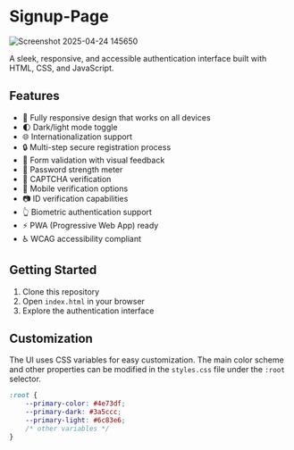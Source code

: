 # Signup-Page
![Screenshot 2025-04-24 145650](https://github.com/user-attachments/assets/ffb30f9c-65dc-4f20-b0ae-a781409ba54a)

A sleek, responsive, and accessible authentication interface built with HTML, CSS, and JavaScript.

## Features

- 📱 Fully responsive design that works on all devices
- 🌓 Dark/light mode toggle
- 🌐 Internationalization support
- 🔒 Multi-step secure registration process
- 📝 Form validation with visual feedback
- 🔑 Password strength meter
- 🤖 CAPTCHA verification
- 📱 Mobile verification options
- 📷 ID verification capabilities
- 👆 Biometric authentication support
- ⚡ PWA (Progressive Web App) ready
- ♿ WCAG accessibility compliant

## Getting Started

1. Clone this repository
2. Open `index.html` in your browser
3. Explore the authentication interface

## Customization

The UI uses CSS variables for easy customization. The main color scheme and other properties can be modified in the `styles.css` file under the `:root` selector.

```css
:root {
    --primary-color: #4e73df;
    --primary-dark: #3a5ccc;
    --primary-light: #6c83e6;
    /* other variables */
}
```



